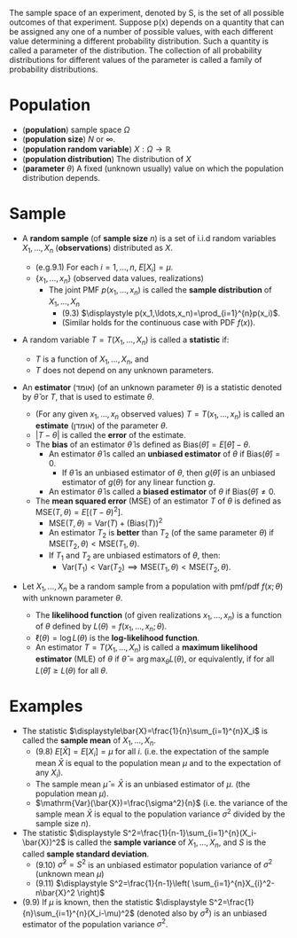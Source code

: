 The sample space of an experiment, denoted by S, is the set of all possible outcomes of that experiment.
Suppose p(x) depends on a quantity that can be assigned any one of a number of possible values, with each different value determining a different probability distribution. Such a quantity is called a parameter of the distribution. The collection of all probability distributions for different values of the parameter is called a family of probability distributions.

# Population

- (**population**) sample space $\Omega$
- (**population size**) $N$ or $\infty$.
- (**population random variable**) $X:\Omega\to\mathbb{R}$
- (**population distribution**) The distribution of $X$
- (**parameter** $\theta$) A fixed (unknown usually) value on which the population distribution depends.

# Sample 

- A **random sample** (of **sample size** $n$) is a set of i.i.d random variables $X_1,\ldots,X_n$ (**observations**) distributed as $X$. 
	- (e.g.9.1) For each $i=1,\ldots,n$, $E[X_i]=\mu$. 
	- $\{x_1,\ldots,x_n\}$ (observed data values, realizations)
		- The joint PMF $p(x_1,\ldots,x_n)$ is called the **sample distribution** of $X_1,\ldots,X_n$
			- (9.3) $\displaystyle p(x_1,\ldots,x_n)=\prod_{i=1}^{n}p(x_i)$.
			- (Similar holds for the continuous case with PDF $f(x)$). 

- A random variable $T=T(X_1,\ldots,X_{n})$ is called a **statistic** if:
	- $T$ is a function of $X_1,\ldots,X_{n}$, and
	- $T$ does not depend on any unknown parameters.
- An **estimator** (אומד) (of an unknown parameter $\theta$) is a statistic denoted by $\hat{\theta}$ or $T$, that is used to estimate $\theta$.
	- (For any given $x_1,\ldots,x_{n}$ observed values) $T=T(x_1,\ldots,x_{n})$ is called an **estimate** (אומדן) of the parameter $\theta$.
	- $|T-\theta|$ is called the **error** of the estimate.
	- The **bias** of an estimator $\hat{\theta }$ is defined as $\mathrm{Bias}(\hat\theta)=E[\hat\theta]-\theta$.
		- An estimator $\hat\theta$ is called an **unbiased estimator** of $\theta$ if $\mathrm{Bias}(\hat\theta)=0$.
			- If $\hat\theta$ is an unbiased estimator of $\theta$, then $g(\hat\theta)$ is an unbiased estimator of $g(\theta)$ for any linear function $g$. 
		- An estimator $\hat\theta$ is called a **biased estimator** of $\theta$ if $\mathrm{Bias}(\hat\theta)\neq 0$.
	- The **mean squared error** (MSE) of an estimator $T$ of $\theta$ is defined as $\mathrm{MSE}(T,\theta)=E[(T-\theta)^2]$.
		- $\mathrm{MSE}(T,\theta)=\mathrm{Var}(T)+(\mathrm{Bias}(T))^2$ 
		- An estimator $T_2$ is **better** than $T_2$ (of the same parameter $\theta$) if $\mathrm{MSE}(T_2,\theta)<\mathrm{MSE}(T_1,\theta)$.
		- If $T_1$ and $T_2$ are unbiased estimators of $\theta$, then:
			- $\mathrm{Var}(T_1)<\mathrm{Var}(T_2)\implies \mathrm{MSE}(T_1,\theta)<\mathrm{MSE}(T_2,\theta)$.


- Let $X_1,\ldots,X_n$ be a random sample from a population with pmf/pdf $f(x;\theta)$ with unknown parameter $\theta$.
	- The **likelihood function** (of given realizations $x_1,\ldots,x_n$) is a function of $\theta$ defined by $L(\theta)=f(x_1,\ldots,x_n;\theta)$.
	- $\ell(\theta)=\log L(\theta)$ is the **log-likelihood function**.
	- An estimator $T=T(X_1,\ldots,X_n)$ is called a **maximum likelihood estimator** (MLE) of $\theta$ if $\displaystyle\hat{\theta}=\arg\max_{\theta}L(\theta)$, or equivalently, if for all $L(\hat{\theta})\geq L(\theta)$ for all $\theta$. 



# Examples

- The statistic $\displaystyle\bar{X}=\frac{1}{n}\sum_{i=1}^{n}X_i$ is called the **sample mean** of $X_1,\ldots,X_n$.
	- (9.8) $E[\bar{X}]=E[X_i]=\mu$ for all $i$. (i.e. the expectation of the sample mean $\bar{X}$ is equal to the population mean $\mu$ and to the expectation of any $X_i$). 
	- The sample mean $\hat{\mu}=\bar{X}$ is an unbiased estimator of $\mu$. (the population mean $\mu$). 
	- $\mathrm{Var}(\bar{X})=\frac{\sigma^2}{n}$ (i.e. the variance of the sample mean $\bar{X}$ is equal to the population variance $\sigma^2$ divided by the sample size $n$).
- The statistic $\displaystyle S^2=\frac{1}{n-1}\sum_{i=1}^{n}(X_i-\bar{X})^2$ is called the **sample variance** of $X_1,\ldots,X_n$, and $S$ is the called **sample standard deviation**.
	- (9.10) $\hat\sigma^2=\displaystyle S^2$ is an unbiased estimator population variance of $\sigma^2$ (unknown mean $\mu$)
	- (9.11) $\displaystyle S^2=\frac{1}{n-1}\left( \sum_{i=1}^{n}X_{i}^2-n\bar{X}^2 \right)$
- (9.9) If $\mu$ is known, then the statistic $\displaystyle S^2=\frac{1}{n}\sum_{i=1}^{n}(X_i-\mu)^2$ (denoted also by $\hat\sigma ^2$) is an unbiased estimator of the population variance $\sigma^2$. 



